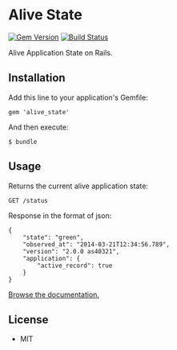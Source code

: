 # Alive State

[![Gem Version](https://badge.fury.io/rb/alive_state.png)](https://rubygems.org/gems/alive_state) [![Build Status](https://travis-ci.org/ogom/alive_state.png?branch=master)](https://travis-ci.org/ogom/alive_state)

Alive Application State on Rails.

## Installation

Add this line to your application's Gemfile:

```
gem 'alive_state'
```

And then execute:

```
$ bundle
```

## Usage

Returns the current alive application state:

```
GET /status
```

Response in the format of json:

```
{
    "state": "green",
    "observed_at": "2014-03-21T12:34:56.789",
    "version": "2.0.0 as40321",
    "application": {
        "active_record": true
    }
}
```

[Browse the documentation.](http://ogom.github.io/alive_state/docs)

## License

* MIT
